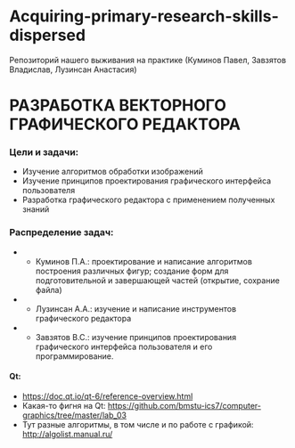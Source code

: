 # Acquiring-primary-research-skills-dispersed
Репозиторий нашего выживания на практике (Куминов Павел, Завзятов Владислав, Лузинсан Анастасия)

# РАЗРАБОТКА ВЕКТОРНОГО ГРАФИЧЕСКОГО РЕДАКТОРА
### Цели и задачи: 
-	Изучение алгоритмов обработки изображений
-	Изучение принципов проектирования  графического интерфейса пользователя
-	Разработка графического редактора с применением полученных знаний

### Распределение задач:
- - Куминов П.А.: проектирование и написание алгоритмов построения различных фигур; создание форм для подготовительной и завершающей частей (открытие, сохрание файла)
- - Лузинсан А.А.: изучение и написание инструментов графического редактора
- - Завзятов В.С.: изучение принципов проектирования  графического интерфейса пользователя и его программирование.

#### Qt:
- https://doc.qt.io/qt-6/reference-overview.html
- Какая-то фигня на Qt: https://github.com/bmstu-ics7/computer-graphics/tree/master/lab_03
- Тут разные алгоритмы, в том числе и по работе с графикой: http://algolist.manual.ru/
